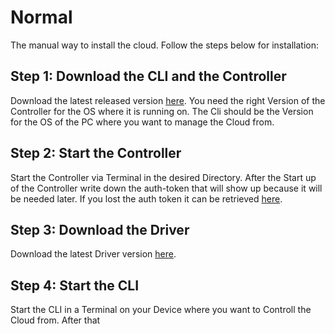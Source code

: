 # Normal

The manual way to install the cloud. Follow the steps below for installation:  

## Step 1: Download the CLI and the Controller  

Download the latest released version [here](https://github.com/HttpRafa/atomic-cloud/releases). You need the right Version of the Controller for the OS where it is running on. The Cli should be the Version for the OS of the PC where you want to manage the Cloud from.


## Step 2: Start the Controller

Start the Controller via Terminal in the desired Directory. After the Start up of the Controller write down the auth-token that will show up because it will be needed later. If you lost the auth token it can be retrieved [here](https://httprafa.github.io/atomic-cloud/controller/usage/retrieve_token/).


## Step 3: Download the Driver

Download the latest Driver version [here](https://github.com/HttpRafa/atomic-cloud/releases).


## Step 4: Start the CLI

Start the CLI in a Terminal on your Device where you want to Controll the Cloud from. After that